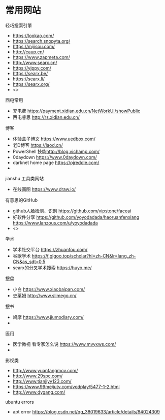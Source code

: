 # 常用网站
轻巧搜索引擎  
 * <https://lookao.com/><br>
 * <https://search.snopyta.org/><br>
* <https://mijisou.com/><br>
* <http://caup.cn/><br>
* <https://www.zapmeta.com/>
* <http://www.searx.cn/>
* <https://yippy.com/>
* <https://searx.be/>
* <https://searx.li/>
* <https://searx.org/>
* <>

西电常用
* 充电费 <https://payment.xidian.edu.cn/NetWorkUI/showPublic>
* 西电睿思 <http://rs.xidian.edu.cn/>

博客  
* 体验盒子博文 <https://www.uedbox.com/><br>
* 老D博客 <https://laod.cn/><br>
* PowerShell 技能<http://blog.vichamp.com/><br>
* 0daydown <https://www.0daydown.com/><br>
* darknet home page <https://pjreddie.com/>
*

jianshu
工具类网站
* 在线画图 <https://www.draw.io/>

有意思的GitHub
* github人脸检测、识别 <https://github.com/vipstone/faceai><br>
* 好软件分享 <https://github.com/yoyodadada/haoruanfenxiang><br>                                   <https://www.lanzous.com/u/yoyodadada>
* <>

学术
* 学术社交平台 <https://zhuanfou.com/><br>
* 谷歌学术 <https://f.glgoo.top/scholar?hl=zh-CN&lr=lang_zh-CN&as_sdt=0,5><br>
* searx的分叉学术搜索 <https://huyo.me/>


搜盘
* 小白 <https://www.xiaobaipan.com/>
* 史莱姆 <http://www.slimego.cn/>

搜书
* 鸠摩 <https://www.jiumodiary.com/>
*

医用
* 医学微视 看专家怎么说 <https://www.mvyxws.com/>
*

影视类
* <http://www.yuanfangmov.com/>
* <http://www.29spc.com/>
* <http://www.tianjiyy123.com/>
* <https://www.99meijutv.com/vodplay/5477-1-2.html>
* <http://www.dygang.com/>

ubuntu errors
* apt error <https://blog.csdn.net/qq_38019633/article/details/84024309>
